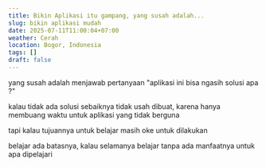 ```yaml
---
title: Bikin Aplikasi itu gampang, yang susah adalah...
slug: bikin aplikasi mudah
date: 2025-07-11T11:00:04+07:00
weather: Cerah
location: Bogor, Indonesia
tags: []
draft: false
---
```


yang susah adalah menjawab pertanyaan "aplikasi ini bisa ngasih solusi apa ?"

kalau tidak ada solusi sebaiknya tidak usah dibuat, karena hanya membuang waktu untuk aplikasi yang tidak berguna

tapi kalau tujuannya untuk belajar masih oke untuk dilakukan

belajar ada batasnya, kalau selamanya belajar tanpa ada manfaatnya untuk apa dipelajari